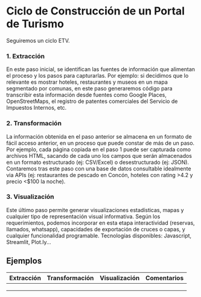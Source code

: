 # Ciclo de Construcción de un Portal de Turismo

Seguiremos un ciclo ETV.

### 1. Extracción

En este paso inicial, se identifican las fuentes de información que alimentan el proceso y los pasos para capturarlas. 
Por ejemplo: si decidimos que lo relevante es mostrar hoteles, restaurantes y museos en un mapa segmentado por comunas,
en este paso generaremos código para transcribir esta información desde fuentes como Google Places, OpenStreetMaps, el
registro de patentes comerciales del Servicio de Impuestos Internos, etc. 

### 2. Transformación

La información obtenida en el paso anterior se almacena en un formato de fácil acceso anterior, en un proceso que puede
constar de más de un paso. Por ejemplo, cada página copiada en el paso 1 puede ser capturada como archivos HTML, sacando
de cada uno los campos que serán almacenados en un formato estructurado (ej: CSV/Excel) o desestructurado (ej: JSON). 
Contaremos tras este paso con una base de datos consultable idealmente via APIs (ej: restaurantes de pescado en Concón, 
hoteles con rating >4.2 y precio <$100 la noche).

### 3. Visualización

Este último paso permite generar visualizaciones estadísticas, mapas y cualquier tipo de representación visual informativa. 
Según los requerimientos, podemos incorporar en esta etapa interactividad (reservas, llamados, whatsapp), 
capacidades de exportación de cruces o capas, y cualquier funcionalidad programable. Tecnologías disponibles: Javascript,
Streamlit, Plot.ly...

## Ejemplos

|Extracción|Transformación|Visualización|Comentarios|
|---|---|---|---|
|   |   |   |   |
|   |   |   |   |
|   |   |   |   |
